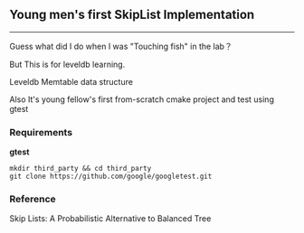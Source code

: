 ## Young men's first SkipList Implementation

----

Guess what did I do when I was "Touching fish" in the lab？

But This is for leveldb learning.

Leveldb Memtable data structure

Also It's young fellow's first from-scratch cmake project and
test using gtest

### Requirements
**gtest**
```shell
mkdir third_party && cd third_party
git clone https://github.com/google/googletest.git  
```

### Reference
Skip Lists: A Probabilistic Alternative to Balanced Tree
